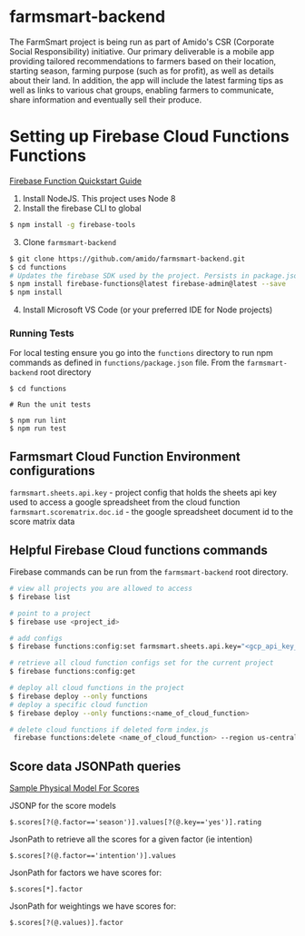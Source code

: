 # farmsmart-backend

The FarmSmart project is being run as part of Amido's CSR (Corporate Social Responsibility) initiative. 
Our primary deliverable is a mobile app providing tailored recommendations to farmers based on their location, 
starting season, farming purpose (such as for profit), as well as details about their land. 
In addition, the app will include the latest farming tips as well as links to various chat groups, 
enabling farmers to communicate, share information and eventually sell their produce.


# Setting up Firebase Cloud Functions Functions
[Firebase Function Quickstart Guide](https://firebase.google.com/docs/functions/get-started)

1. Install NodeJS. This project uses Node 8
2. Install the firebase CLI to global
```bash
$ npm install -g firebase-tools
```
3. Clone ``farmsmart-backend``
```bash
$ git clone https://github.com/amido/farmsmart-backend.git
$ cd functions
# Updates the firebase SDK used by the project. Persists in package.json 
$ npm install firebase-functions@latest firebase-admin@latest --save
$ npm install
```
4. Install Microsoft VS Code (or your preferred IDE for Node projects)

### Running Tests
For local testing ensure you go into the `functions` directory to run npm commands as defined
in `functions/package.json` file.
From the `farmsmart-backend` root directory
```
$ cd functions

# Run the unit tests

$ npm run lint
$ npm run test

```


## Farmsmart Cloud Function Environment configurations

``farmsmart.sheets.api.key`` - project config that holds the sheets api key used to access a google spreadsheet from the cloud function
``farmsmart.scorematrix.doc.id`` - the google spreadsheet document id to the score matrix data 


## Helpful Firebase Cloud functions commands
Firebase commands can be run from the `farmsmart-backend` root directory.

```bash
# view all projects you are allowed to access
$ firebase list

# point to a project
$ firebase use <project_id>

# add configs
$ firebase functions:config:set farmsmart.sheets.api.key="<gcp_api_key_for_spreadsheets>" farmsmart.scorematrix.doc.id="<google_spreadsheet_doc_id>"

# retrieve all cloud function configs set for the current project
$ firebase functions:config:get

# deploy all cloud functions in the project
$ firebase deploy --only functions
# deploy a specific cloud function
$ firebase deploy --only functions:<name_of_cloud_function>

# delete cloud functions if deleted form index.js
 firebase functions:delete <name_of_cloud_function> --region us-central1 --force
```


## Score data JSONPath queries

 [Sample Physical Model For Scores](./json-dcs/sample-crop-scores.json)

JSONP for the score models
```
$.scores[?(@.factor=='season')].values[?(@.key=='yes')].rating
```

JsonPath to retrieve all the scores for a given factor (ie intention)
```
$.scores[?(@.factor=='intention')].values
```

JsonPath for factors we have scores for: 
```
$.scores[*].factor
```

JsonPath for weightings we have scores for: 
```
$.scores[?(@.values)].factor
```

